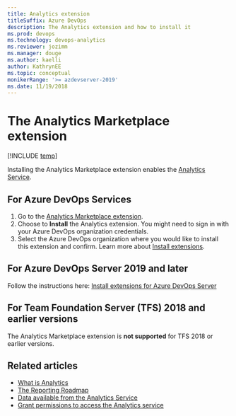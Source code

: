 ```yaml
---
title: Analytics extension
titleSuffix: Azure DevOps
description: The Analytics extension and how to install it
ms.prod: devops
ms.technology: devops-analytics
ms.reviewer: jozimm
ms.manager: douge
ms.author: kaelli
author: KathrynEE
ms.topic: conceptual
monikerRange: '>= azdevserver-2019'
ms.date: 11/19/2018
---
```



# The Analytics Marketplace extension

[!INCLUDE [temp](../../_shared/version-azure-devops.md)]

Installing the Analytics Marketplace extension enables the [Analytics Service](../analytics/what-is-analytics.md).

## For Azure DevOps Services
1.	Go to the [Analytics Marketplace extension](https://marketplace.visualstudio.com/items?itemName=ms.vss-analytics). 
1.	Choose to **Install** the Analytics extension. You might need to sign in with your Azure DevOps organization credentials.
1. Select the Azure DevOps organization where you would like to install this extension and confirm. Learn more about [Install extensions](../../marketplace/install-vsts-extension.md).

## For Azure DevOps Server 2019 and later

Follow the instructions here: [Install extensions for Azure DevOps Server](../../marketplace/get-tfs-extensions.md)

## For Team Foundation Server (TFS) 2018 and earlier versions
The Analytics Marketplace extension is **not supported** for TFS 2018 or earlier versions.

## Related articles

- [What is Analytics](what-is-analytics.md)
- [The Reporting Roadmap](reporting-roadmap.md) 
- [Data available from the Analytics Service](data-available-in-analytics.md)
- [Grant permissions to access the Analytics service](./analytics-security.md)
